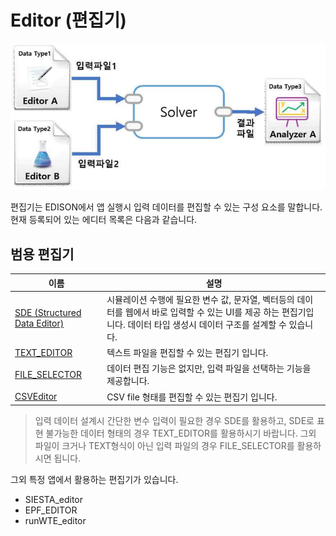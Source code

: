 
# Editor (편집기)

![사이언스 앱 실행 시나리오](/images/solverdev/03/image02_execution_scenario.png)

편집기는 EDISON에서 앱 실행시 입력 데이터를 편집할 수 있는 구성 요소를 말합니다. 현재 등록되어 있는 에디터 목록은 다음과 같습니다.

## 범용 편집기
|이름|설명|
|--|--|
|[SDE (Structured Data Editor)](./01_SDE.md)| 시뮬레이션 수행에 필요한 변수 값, 문자열, 벡터등의 데이터를 웹에서 바로 입력할 수 있는 UI를 제공 하는 편집기입니다. 데이터 타입 생성시 데이터 구조를 설계할 수 있습니다. |
|[TEXT_EDITOR](./03_Text_Editor.md)| 텍스트 파일을 편집할 수 있는 편집기 입니다.|
|[FILE_SELECTOR](./02_File_Selector.md)| 데이터 편집 기능은 없지만, 입력 파일을 선택하는 기능을 제공합니다.|
|[CSVEditor](./04_CSV_Editor.md)|CSV file 형태를 편집할 수 있는 편집기 입니다.|

> 입력 데이터 설계시 간단한 변수 입력이 필요한 경우 SDE를 활용하고, SDE로 표현 불가능한 데이터 형태의 경우 TEXT_EDITOR를 활용하시기 바랍니다. 그외 파일이 크거나 TEXT형식이 아닌 입력 파일의 경우 FILE_SELECTOR를 활용하시면 됩니다.

그외 특정 앱에서 활용하는 편집기가 있습니다.
- SIESTA_editor
- EPF_EDITOR
- runWTE_editor
